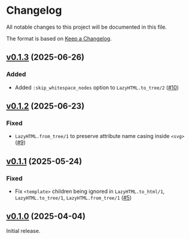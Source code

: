 # Changelog

All notable changes to this project will be documented in this file.

The format is based on [Keep a Changelog](https://keepachangelog.com/en/1.0.0/).

## [v0.1.3](https://github.com/dashbitco/lazy_html/tree/v0.1.3) (2025-06-26)

### Added

- Added `:skip_whitespace_nodes` option to `LazyHTML.to_tree/2` ([#10](https://github.com/dashbitco/lazy_html/pull/10))

## [v0.1.2](https://github.com/dashbitco/lazy_html/tree/v0.1.2) (2025-06-23)

### Fixed

- `LazyHTML.from_tree/1` to preserve attribute name casing inside `<svg>` ([#9](https://github.com/dashbitco/lazy_html/pull/9))

## [v0.1.1](https://github.com/dashbitco/lazy_html/tree/v0.1.1) (2025-05-24)

### Fixed

- Fix `<template>` children being ignored in `LazyHTML.to_html/1`, `LazyHTML.to_tree/1`, `LazyHTML.from_tree/1` ([#5](https://github.com/dashbitco/lazy_html/pull/5))

## [v0.1.0](https://github.com/dashbitco/lazy_html/tree/v0.1.0) (2025-04-04)

Initial release.
